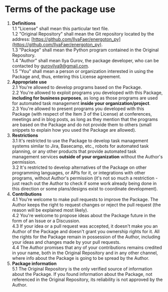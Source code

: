 # Terms of the package use

1. **Definitions**  
   1.1 "License" shall mean this particular text file.  
   1.2 "Original Repository" shall mean the Git repository located by the address: [https://github.com/IlyaFaer/energoton_py](https://github.com/IlyaFaer/energoton_py).  
   1.3 "Package" shall mean the Python program contained in the Original Repository.  
   1.4 "Author" shall mean Ilya Gurov, the package developer, who can be contacted by gurovilya9@gmail.com.  
   1.5 "You" shall mean a person or organization interested in using the Package and, thus, entering this License agreement.  
3. **Appropriate use**  
   2.1 You're allowed to develop programs based on the Package.  
   2.2 You're allowed to exploit programs you developed with this Package, **including for business purposes**, as long as those programs are used for automated task management **inside your organization/project**.  
   2.3 You're allowed to present programs you developed with this Package (with respect of the Item 3 of the License) at conferences, meetings and in blog posts, as long as they mention that the programs are based on the Package and do not provide them to others (small snippets to explain how you used the Package are allowed).  
4. **Restrictions**  
   3.1 It's restricted to use the Package to develop task management systems similar to Jira, Basecamp, etc., robots for automated task planning, or any other products that provide automated task management services **outside of your organization** without the Author's permission.  
   3.2 It's restricted to develop alternatives of the Package on other programming languages, or APIs for it, or integrations with other programs, without Author's permission (it's not so much a restriction - just reach out the Author to check if some work already being done in this direction or some plans/designs exist to coordinate development).  
5. **Contributions**  
   4.1 You're welcome to make pull requests to improve the Package. The Author keeps the right to request changes or reject the pull request (the reason will be explained most likely).  
   4.2 You're welcome to propose ideas about the Package future in the form of an Issue or a Discussion.  
   4.3 If your idea or a pull request was accepted, it doesn't make you an Author of the Package and doesn't grant you ownership rights for it. All the rights for the Package remain in possession of the Author, including your ideas and changes made by your pull requests.  
   4.4 The Author promises that any of your contributions remains credited in your name, both in the Original Repository and in any other channel, where info about the Package is going to be spread by the Author.  
6. **Package information**  
   5.1 The Original Repository is the only verified source of information about the Package. If you found information about the Package, not referenced in the Original Repository, its reliability is not approved by the Author.
